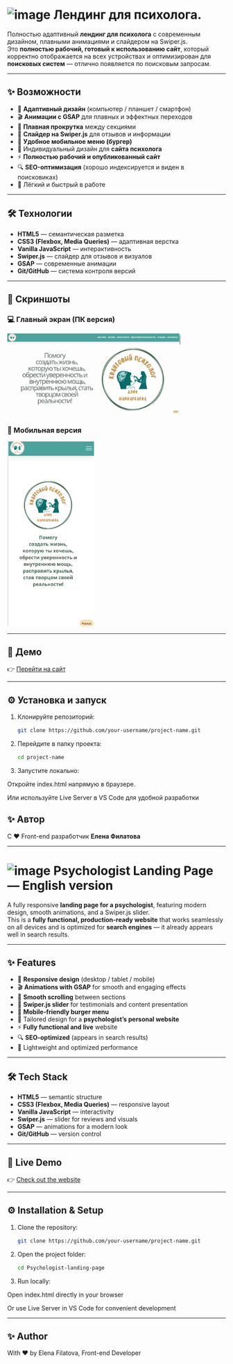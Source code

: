 # <img width="32" height="32" alt="image" src="https://github.com/user-attachments/assets/e219b088-ebf8-49ef-901e-5a41e68b1b75" /> Лендинг для психолога.

Полностью адаптивный **лендинг для психолога** с современным дизайном, плавными анимациями и слайдером на Swiper.js.  
Это **полностью рабочий, готовый к использованию сайт**, который корректно отображается на всех устройствах и оптимизирован для **поисковых систем** — отлично появляется по поисковым запросам.  

---

## ✨ Возможности

- 📱 **Адаптивный дизайн** (компьютер / планшет / смартфон)  
- 🎬 **Анимации с GSAP** для плавных и эффектных переходов  
- 📑 **Плавная прокрутка** между секциями  
- 🎡 **Слайдер на Swiper.js** для отзывов и информации  
- 🍔 **Удобное мобильное меню (бургер)**  
- 🧠 Индивидуальный дизайн для **сайта психолога**  
- ⚡ **Полностью рабочий и опубликованный сайт**  
- 🔍 **SEO-оптимизация** (хорошо индексируется и виден в поисковиках)  
- 🚀 Лёгкий и быстрый в работе  

---

## 🛠 Технологии

- **HTML5** — семантическая разметка  
- **CSS3 (Flexbox, Media Queries)** — адаптивная верстка  
- **Vanilla JavaScript** — интерактивность  
- **Swiper.js** — слайдер для отзывов и визуалов  
- **GSAP** — современные анимации  
- **Git/GitHub** — система контроля версий  

---

## 📸 Скриншоты

### 💻 Главный экран (ПК версия)

<img src="https://github.com/91Helen/Psychologist-landing-page/blob/main/Main%20screen.png?raw=true" width="400" alt="Desktop Screenshot">

### 📱 Мобильная версия
<img src="https://github.com/91Helen/Psychologist-landing-page/blob/main/Mobile%20screen.png?raw=true" width="200" alt="Mobile Screenshot">


---
## 🚀 Демо

👉 [Перейти на сайт](https://psycholog-aliya.kz/)  

---

## ⚙️ Установка и запуск

1. Клонируйте репозиторий:
   ```bash
   git clone https://github.com/your-username/project-name.git
   ```

2.  Перейдите в папку проекта:
    ```bash
    cd project-name
    ```

3. Запустите локально:

Откройте index.html напрямую в браузере.

Или используйте Live Server в VS Code для удобной разработки

## ✨ Автор

С ❤️ Front-end разработчик  **Елена Филатова**  

---




 # <img width="32" height="32" alt="image" src="https://github.com/user-attachments/assets/e219b088-ebf8-49ef-901e-5a41e68b1b75" /> Psychologist Landing Page — English version

A fully responsive **landing page for a psychologist**, featuring modern design, smooth animations, and a Swiper.js slider.  
This is a **fully functional, production-ready website** that works seamlessly on all devices and is optimized for **search engines** — it already appears well in search results.  

---

## ✨ Features

- 📱 **Responsive design** (desktop / tablet / mobile)  
- 🎬 **Animations with GSAP** for smooth and engaging effects  
- 📑 **Smooth scrolling** between sections  
- 🎡 **Swiper.js slider** for testimonials and content presentation  
- 🍔 **Mobile-friendly burger menu**  
- 🧠 Tailored design for a **psychologist’s personal website**  
- ⚡ **Fully functional and live** website  
- 🔍 **SEO-optimized** (appears in search results)  
- 🚀 Lightweight and optimized performance  

---

## 🛠 Tech Stack

- **HTML5** — semantic structure  
- **CSS3 (Flexbox, Media Queries)** — responsive layout  
- **Vanilla JavaScript** — interactivity  
- **Swiper.js** — slider for reviews and visuals  
- **GSAP** — animations for a modern look  
- **Git/GitHub** — version control  

---
## 🚀 Live Demo

👉 [Check out the website](https://psycholog-aliya.kz/)  

---

## ⚙️ Installation & Setup

1. Clone the repository:
   ```bash
   git clone https://github.com/your-username/project-name.git
   ```
   
2. Open the project folder:
    ```bash
   cd Psychologist-landing-page
   ```

3. Run locally:

Open index.html directly in your browser

Or use Live Server in VS Code for convenient development

---

## ✨ Author

With ❤️ by Elena Filatova, Front-end Developer
